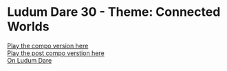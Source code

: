 Ludum Dare 30 - Theme: Connected Worlds
=======================================

[Play the compo version here](http://denniskaselow.github.io/ld30)  
[Play the post compo verstion here](http://denniskaselow.github.io/ld30/pc)  
[On Ludum Dare](http://www.ludumdare.com/compo/ludum-dare-30/?action=preview&uid=17933)
